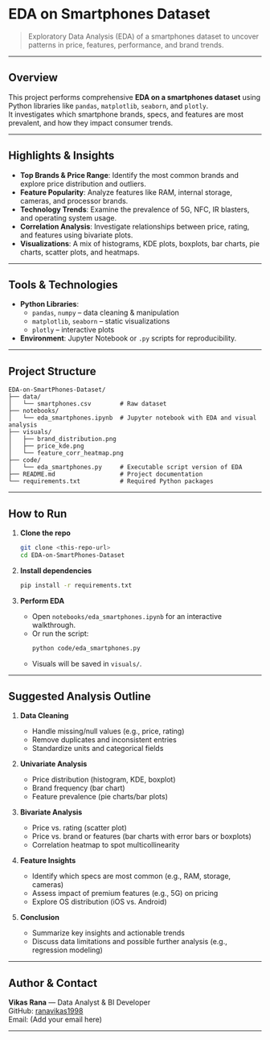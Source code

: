 #  EDA on Smartphones Dataset

> Exploratory Data Analysis (EDA) of a smartphones dataset to uncover patterns in price, features, performance, and brand trends.

---

##  Overview  
This project performs comprehensive **EDA on a smartphones dataset** using Python libraries like `pandas`, `matplotlib`, `seaborn`, and `plotly`.  
It investigates which smartphone brands, specs, and features are most prevalent, and how they impact consumer trends.

---

##  Highlights & Insights
- **Top Brands & Price Range**: Identify the most common brands and explore price distribution and outliers.
- **Feature Popularity**: Analyze features like RAM, internal storage, cameras, and processor brands.
- **Technology Trends**: Examine the prevalence of 5G, NFC, IR blasters, and operating system usage.
- **Correlation Analysis**: Investigate relationships between price, rating, and features using bivariate plots.
- **Visualizations**: A mix of histograms, KDE plots, boxplots, bar charts, pie charts, scatter plots, and heatmaps.

---

##  Tools & Technologies
- **Python Libraries**:
  - `pandas`, `numpy` – data cleaning & manipulation
  - `matplotlib`, `seaborn` – static visualizations
  - `plotly` – interactive plots
- **Environment**: Jupyter Notebook or `.py` scripts for reproducibility.

---

##  Project Structure
```
EDA-on-SmartPhones-Dataset/
├── data/
│   └── smartphones.csv        # Raw dataset
├── notebooks/
│   └── eda_smartphones.ipynb  # Jupyter notebook with EDA and visual analysis
├── visuals/
│   ├── brand_distribution.png
│   ├── price_kde.png
│   └── feature_corr_heatmap.png
├── code/
│   └── eda_smartphones.py     # Executable script version of EDA
├── README.md                  # Project documentation
└── requirements.txt           # Required Python packages
```

---

##  How to Run
1. **Clone the repo**  
   ```bash
   git clone <this-repo-url>
   cd EDA-on-SmartPhones-Dataset
   ```

2. **Install dependencies**  
   ```bash
   pip install -r requirements.txt
   ```

3. **Perform EDA**  
   - Open `notebooks/eda_smartphones.ipynb` for an interactive walkthrough.
   - Or run the script:
     ```bash
     python code/eda_smartphones.py
     ```
   - Visuals will be saved in `visuals/`.

---

##  Suggested Analysis Outline
1. **Data Cleaning**
   - Handle missing/null values (e.g., price, rating)
   - Remove duplicates and inconsistent entries
   - Standardize units and categorical fields

2. **Univariate Analysis**
   - Price distribution (histogram, KDE, boxplot)
   - Brand frequency (bar chart)
   - Feature prevalence (pie charts/bar plots)

3. **Bivariate Analysis**
   - Price vs. rating (scatter plot)
   - Price vs. brand or features (bar charts with error bars or boxplots)
   - Correlation heatmap to spot multicollinearity

4. **Feature Insights**
   - Identify which specs are most common (e.g., RAM, storage, cameras)
   - Assess impact of premium features (e.g., 5G) on pricing
   - Explore OS distribution (iOS vs. Android)

5. **Conclusion**
   - Summarize key insights and actionable trends
   - Discuss data limitations and possible further analysis (e.g., regression modeling)

---

##  Author & Contact
**Vikas Rana** — Data Analyst & BI Developer  
GitHub: [ranavikas1998](https://github.com/ranavikas1998)  
Email: (Add your email here)

---


